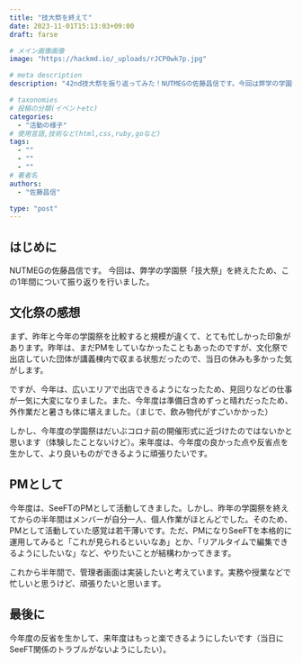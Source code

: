 ```yaml
---
title: "技大祭を終えて"
date: 2023-11-01T15:13:03+09:00
draft: farse

# メイン画像画像
image: "https://hackmd.io/_uploads/rJCP0wk7p.jpg"

# meta description
description: "42nd技大祭を振り返ってみた！NUTMEGの佐藤昌信です。今回は弊学の学園祭「技大祭」を終えたので、この1年間について振り返りを行いました。"

# taxonomies
# 投稿の分類(イベントetc)
categories:
  - "活動の様子"
# 使用言語,技術など(html,css,ruby,goなど)
tags:
  - ""
  - ""
  - ""
# 著者名
authors:
  - "佐藤昌信"

type: "post"
---
```

## はじめに

NUTMEGの佐藤昌信です。
今回は、弊学の学園祭「技大祭」を終えたため、この1年間について振り返りを行いました。

## 文化祭の感想

まず、昨年と今年の学園祭を比較すると規模が違くて、とても忙しかった印象があります。昨年は、まだPMをしていなかったこともあったのですが、文化祭で出店していた団体が講義棟内で収まる状態だったので、当日の休みも多かった気がします。

ですが、今年は、広いエリアで出店できるようになったため、見回りなどの仕事が一気に大変になりました。また、今年度は準備日含めずっと晴れだったため、外作業だと暑さも体に堪えました。（まじで、飲み物代がすごいかかった）

しかし、今年度の学園祭はだいぶコロナ前の開催形式に近づけたのではないかと思います（体験したことないけど）。来年度は、今年度の良かった点や反省点を生かして、より良いものができるように頑張りたいです。

## PMとして

今年度は、SeeFTのPMとして活動してきました。しかし、昨年の学園祭を終えてからの半年間はメンバーが自分一人、個人作業がほとんどでした。そのため、PMとして活動していた感覚は若干薄いです。ただ、PMになりSeeFTを本格的に運用してみると「これが見られるといいなあ」とか、「リアルタイムで編集できるようにしたいな」など、やりたいことが結構わかってきます。

これから半年間で、管理者画面は実装したいと考えています。実務や授業などで忙しいと思うけど、頑張りたいと思います。

## 最後に

今年度の反省を生かして、来年度はもっと楽できるようにしたいです（当日にSeeFT関係のトラブルがないようにしたい）。
